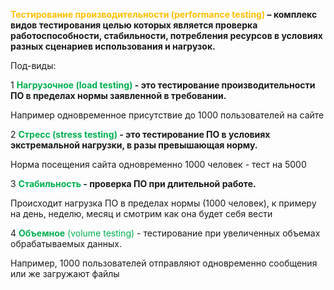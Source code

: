
**<font color="#ffc000">Тестирование производительности (performance testing)</font> – комплекс видов тестирования целью которых является проверка работоспособности, стабильности, потребления ресурсов в условиях разных сценариев использования и нагрузок.**

Под-виды:

1  <font color="#00b050">**Нагрузочное (load testing)</font> -  это тестирование производительности ПО в пределах нормы заявленной в требовании.**

Например одновременное присутствие до 1000 пользователей на сайте



2  <font color="#00b050">**Стресс (stress testing)</font> -  это тестирование ПО в условиях экстремальной нагрузки, в разы превышающая норму.**

Норма посещения сайта одновременно 1000 человек - тест на 5000



3  <font color="#00b050">**Стабильность</font> - проверка ПО при длительной работе.**

Происходит нагрузка ПО в пределах нормы (1000 человек), к примеру на день, неделю, месяц и смотрим как она будет себя вести



4  **<font color="#00b050">Объемное** (volume testing)</font> - тестирование при увеличенных объемах обрабатываемых данных.

Например, 1000 пользователей отправляют одновременно сообщения или же загружают файлы
